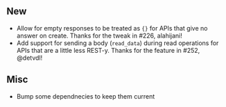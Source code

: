 ## New
- Allow for empty responses to be treated as `{}` for APIs that give no answer on create. Thanks for the tweak in #226, alahijani!
- Add support for sending a body (`read_data`) during read operations for APIs that are a little less REST-y. Thanks for the feature in #252, @detvdl!

## Misc
- Bump some dependnecies to keep them current
